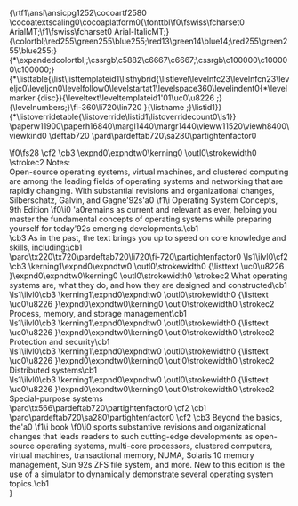 {\rtf1\ansi\ansicpg1252\cocoartf2580
\cocoatextscaling0\cocoaplatform0{\fonttbl\f0\fswiss\fcharset0 ArialMT;\f1\fswiss\fcharset0 Arial-ItalicMT;}
{\colortbl;\red255\green255\blue255;\red13\green14\blue14;\red255\green255\blue255;}
{\*\expandedcolortbl;;\cssrgb\c5882\c6667\c6667;\cssrgb\c100000\c100000\c100000;}
{\*\listtable{\list\listtemplateid1\listhybrid{\listlevel\levelnfc23\levelnfcn23\leveljc0\leveljcn0\levelfollow0\levelstartat1\levelspace360\levelindent0{\*\levelmarker \{disc\}}{\leveltext\leveltemplateid1\'01\uc0\u8226 ;}{\levelnumbers;}\fi-360\li720\lin720 }{\listname ;}\listid1}}
{\*\listoverridetable{\listoverride\listid1\listoverridecount0\ls1}}
\paperw11900\paperh16840\margl1440\margr1440\vieww11520\viewh8400\viewkind0
\deftab720
\pard\pardeftab720\sa280\partightenfactor0

\f0\fs28 \cf2 \cb3 \expnd0\expndtw0\kerning0
\outl0\strokewidth0 \strokec2 Notes: \
Open-source operating systems, virtual machines, and clustered computing are among the leading fields of operating systems and networking that are rapidly changing. With substantial revisions and organizational changes, Silberschatz, Galvin, and Gagne\'92s\'a0
\f1\i Operating System Concepts, 9th Edition
\f0\i0 \'a0remains as current and relevant as ever, helping you master the fundamental concepts of operating systems while preparing yourself for today\'92s emerging developments.\cb1 \
\cb3 As in the past, the text brings you up to speed on core knowledge and skills, including:\cb1 \
\pard\tx220\tx720\pardeftab720\li720\fi-720\partightenfactor0
\ls1\ilvl0\cf2 \cb3 \kerning1\expnd0\expndtw0 \outl0\strokewidth0 {\listtext	\uc0\u8226 	}\expnd0\expndtw0\kerning0
\outl0\strokewidth0 \strokec2 What operating systems are, what they do, and how they are designed and constructed\cb1 \
\ls1\ilvl0\cb3 \kerning1\expnd0\expndtw0 \outl0\strokewidth0 {\listtext	\uc0\u8226 	}\expnd0\expndtw0\kerning0
\outl0\strokewidth0 \strokec2 Process, memory, and storage management\cb1 \
\ls1\ilvl0\cb3 \kerning1\expnd0\expndtw0 \outl0\strokewidth0 {\listtext	\uc0\u8226 	}\expnd0\expndtw0\kerning0
\outl0\strokewidth0 \strokec2 Protection and security\cb1 \
\ls1\ilvl0\cb3 \kerning1\expnd0\expndtw0 \outl0\strokewidth0 {\listtext	\uc0\u8226 	}\expnd0\expndtw0\kerning0
\outl0\strokewidth0 \strokec2 Distributed systems\cb1 \
\ls1\ilvl0\cb3 \kerning1\expnd0\expndtw0 \outl0\strokewidth0 {\listtext	\uc0\u8226 	}\expnd0\expndtw0\kerning0
\outl0\strokewidth0 \strokec2 Special-purpose systems\
\pard\tx566\pardeftab720\partightenfactor0
\cf2 \cb1 \
\pard\pardeftab720\sa280\partightenfactor0
\cf2 \cb3 Beyond the basics, the\'a0
\f1\i book 
\f0\i0 sports substantive revisions and organizational changes that leads readers to such cutting-edge developments as open-source operating systems, multi-core processors, clustered computers, virtual machines, transactional memory, NUMA, Solaris 10 memory management, Sun\'92s ZFS file system, and more. New to this edition is the use of a simulator to dynamically demonstrate several operating system topics.\cb1 \
}